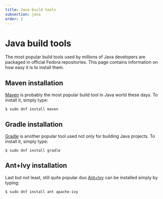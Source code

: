 ```yaml
---
title: Java build tools
subsection: java
order: 2
---
```


# Java build tools

The most popular build tools used by millions of Java developers are packaged in official Fedora repositories. This page contains information on how easy it is to install them.

## Maven installation

[Maven](https://maven.apache.org/) is probably the most popular build tool in Java world these days. To install it, simply type:

```
$ sudo dnf install maven
```

## Gradle installation

[Gradle](https://gradle.org/) is another popular tool used not only for building Java projects. To install it, simply type:

```
$ sudo dnf install gradle
```

## Ant+Ivy installation

Last but not least, still quite popular duo [Ant+Ivy](http://ant.apache.org/ivy/) can be installed simply by typing:

```
$ sudo dnf install ant apache-ivy
```

<!-- TODO: once content for Scala programming language is created, mention here that it's also possible to use SBT to build Java projects + link to corresponding Scala section. -->
